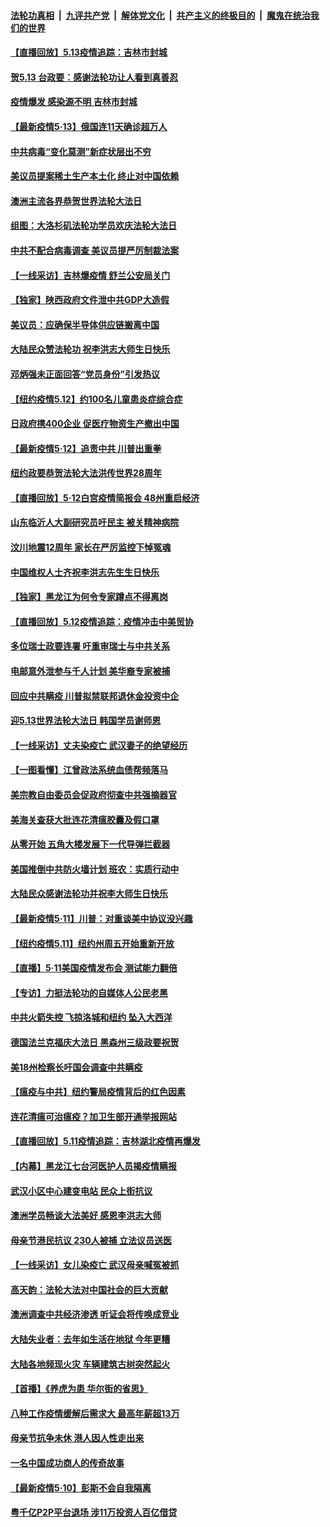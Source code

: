 ####  [法轮功真相](../../../../basic/blob/master/README.md?t=05132302) &nbsp;|&nbsp; [九评共产党](../../../../9ping.md/blob/master/README.md?t=05132302) &nbsp;|&nbsp; [解体党文化](../../../../jtdwh.md/blob/master/README.md?t=05132302)  &nbsp;|&nbsp; [共产主义的终极目的](../../../../gczydzjmd.md/blob/master/README.md?t=05132302) &nbsp;|&nbsp; [魔鬼在统治我们的世界](../../../../mgztzwmdsj.md/blob/master/README.md?t=05132302) 

#### [【直播回放】5.13疫情追踪：吉林市封城](../pages/nf4514/n12105118.md?t=05132302) 

#### [贺5.13 台政要：感谢法轮功让人看到真善忍](../pages/nf4514/n12102721.md?t=05132302) 

#### [疫情爆发 感染源不明 吉林市封城](../pages/nf4514/n12104141.md?t=05132302) 

#### [【最新疫情5·13】俄国连11天确诊超万人](../pages/nf4514/n12103680.md?t=05132302) 

#### [中共病毒“变化莫测”新症状层出不穷](../pages/nf4514/n12103507.md?t=05132302) 

#### [美议员提案稀土生产本土化 终止对中国依赖](../pages/nf4514/n12104500.md?t=05132302) 

#### [澳洲主流各界恭贺世界法轮大法日](../pages/nf4514/n12103705.md?t=05132302) 

#### [组图：大洛杉矶法轮功学员欢庆法轮大法日](../pages/nf4514/n12104158.md?t=05132302) 

#### [中共不配合病毒调查 美议员提严厉制裁法案](../pages/nf4514/n12103296.md?t=05132302) 

#### [【一线采访】吉林爆疫情 舒兰公安局关门](../pages/nf4514/n12103569.md?t=05132302) 

#### [【独家】陕西政府文件泄中共GDP大造假](../pages/nf4514/n12100944.md?t=05132302) 

#### [美议员：应确保半导体供应链搬离中国](../pages/nf4514/n12102929.md?t=05132302) 

#### [大陆民众赞法轮功 祝李洪志大师生日快乐](../pages/nf4514/n12103404.md?t=05132302) 

#### [邓炳强未正面回答“党员身份”引发热议](../pages/nf4514/n12103359.md?t=05132302) 

#### [【纽约疫情5.12】约100名儿童患炎症综合症](../pages/nf4514/n12101925.md?t=05132302) 

#### [日政府携400企业 促医疗物资生产撤出中国](../pages/nf4514/n12103172.md?t=05132302) 

#### [【最新疫情5·12】追责中共 川普出重拳](../pages/nf4514/n12100673.md?t=05132302) 

#### [纽约政要恭贺法轮大法洪传世界28周年](../pages/nf4514/n12099858.md?t=05132302) 

#### [【直播回放】5·12白宫疫情简报会 48州重启经济](../pages/nf4514/n12102989.md?t=05132302) 

#### [山东临沂人大副研究员吁民主 被关精神病院](../pages/nf4514/n12103030.md?t=05132302) 

#### [汶川地震12周年 家长在严厉监控下悼冤魂](../pages/nf4514/n12102381.md?t=05132302) 

#### [中国维权人士齐祝李洪志先生生日快乐](../pages/nf4514/n12101987.md?t=05132302) 

#### [【独家】黑龙江为何令专家蹲点不得离岗](../pages/nf4514/n12100581.md?t=05132302) 

#### [【直播回放】5.12疫情追踪：疫情冲击中美贸协](../pages/nf4514/n12101928.md?t=05132302) 

#### [多位瑞士政要连署 吁重审瑞士与中共关系](../pages/nf4514/n12101755.md?t=05132302) 

#### [电邮意外泄参与千人计划 美华裔专家被捕](../pages/nf4514/n12101276.md?t=05132302) 

#### [回应中共瞒疫 川普拟禁联邦退休金投资中企](../pages/nf4514/n12100665.md?t=05132302) 

#### [迎5.13世界法轮大法日 韩国学员谢师恩](../pages/nf4514/n12100792.md?t=05132302) 

#### [【一线采访】丈夫染疫亡 武汉妻子的绝望经历](../pages/nf4514/n12101335.md?t=05132302) 

#### [【一图看懂】江曾政法系统血债帮频落马](../pages/nf4514/n12098807.md?t=05132302) 

#### [美宗教自由委员会促政府彻查中共强摘器官](../pages/nf4514/n12100473.md?t=05132302) 

#### [美海关查获大批连花清瘟胶囊及假口罩](../pages/nf4514/n12100109.md?t=05132302) 

#### [从零开始 五角大楼发展下一代导弹拦截器](../pages/nf4514/n12099865.md?t=05132302) 

#### [美国推倒中共防火墙计划 班农：实质行动中](../pages/nf4514/n12100344.md?t=05132302) 

#### [大陆民众感谢法轮功并祝李大师生日快乐](../pages/nf4514/n12100272.md?t=05132302) 

#### [【最新疫情5·11】川普：对重谈美中协议没兴趣](../pages/nf4514/n12096347.md?t=05132302) 

#### [【纽约疫情5.11】纽约州周五开始重新开放](../pages/nf4514/n12098972.md?t=05132302) 

#### [【直播】5·11美国疫情发布会 测试能力翻倍](../pages/nf4514/n12100118.md?t=05132302) 

#### [【专访】力挺法轮功的自媒体人公民老黑](../pages/nf4514/n12100024.md?t=05132302) 

#### [中共火箭失控 飞掠洛城和纽约 坠入大西洋](../pages/nf4514/n12099864.md?t=05132302) 

#### [德国法兰克福庆大法日 黑森州三级政要祝贺](../pages/nf4514/n12097193.md?t=05132302) 

#### [美18州检察长吁国会调查中共瞒疫](../pages/nf4514/n12099720.md?t=05132302) 

#### [【瘟疫与中共】纽约警局疫情背后的红色因素](../pages/nf4514/n12095512.md?t=05132302) 

#### [连花清瘟可治瘟疫？加卫生部开通举报网站](../pages/nf4514/n12097418.md?t=05132302) 

#### [【直播回放】5.11疫情追踪：吉林湖北疫情再爆发](../pages/nf4514/n12099051.md?t=05132302) 

#### [【内幕】黑龙江七台河医护人员揭疫情瞒报](../pages/nf4514/n12097016.md?t=05132302) 

#### [武汉小区中心建变电站 民众上街抗议](../pages/nf4514/n12098907.md?t=05132302) 

#### [澳洲学员畅谈大法美好 感恩李洪志大师](../pages/nf4514/n12098168.md?t=05132302) 

#### [母亲节港民抗议 230人被捕 立法议员送医](../pages/nf4514/n12098120.md?t=05132302) 

#### [【一线采访】女儿染疫亡 武汉母亲喊冤被抓](../pages/nf4514/n12098709.md?t=05132302) 

#### [高天韵：法轮大法对中国社会的巨大贡献](../pages/nf4514/n12098523.md?t=05132302) 

#### [澳洲调查中共经济渗透 听证会将传唤成竞业](../pages/nf4514/n12097791.md?t=05132302) 

#### [大陆失业者：去年如生活在地狱 今年更糟](../pages/nf4514/n12097589.md?t=05132302) 

#### [大陆各地频现火灾 车辆建筑古树突然起火](../pages/nf4514/n12097706.md?t=05132302) 

#### [【首播】《养虎为患 华尔街的省思》](../pages/nf4514/n12095932.md?t=05132302) 

#### [八种工作疫情缓解后需求大 最高年薪超13万](../pages/nf4514/n12089233.md?t=05132302) 

#### [母亲节抗争未休 港人因人性走出来](../pages/nf4514/n12097664.md?t=05132302) 

#### [一名中国成功商人的传奇故事](../pages/nf4514/n12096271.md?t=05132302) 

#### [【最新疫情5·10】彭斯不会自我隔离](../pages/nf4514/n12093931.md?t=05132302) 

#### [粤千亿P2P平台退场 涉11万投资人百亿借贷](../pages/nf4514/n12097516.md?t=05132302) 

